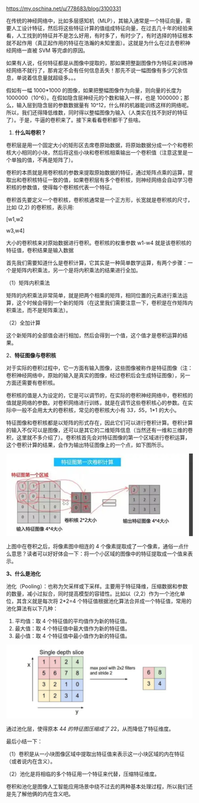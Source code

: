 

https://my.oschina.net/u/778683/blog/3100331



在传统的神经网络中，比如多层感知机（MLP），其输入通常是一个特征向量，需要人工设计特征，然后将这些特征计算的值组成特征向量，在过去几十年的经验来看，人工找到的特征并不是怎么好用，有时多了，有时少了，有时选择的特征根本就不起作用（真正起作用的特征在浩瀚的未知里面）。这就是为什么在过去卷积神经网络一直被 SVM 等完虐的原因。

如果有人说，任何特征都是从图像中提取的，那如果把整副图像作为特征来训练神经网络不就行了，那肯定不会有任何信息丢失！那先不说一幅图像有多少冗余信息，单说着信息量就超级多。。。

假如有一幅 1000*1000 的图像，如果把整幅图像作为向量，则向量的长度为 1000000（10^6）。在假如隐含层神经元的个数和输入一样，也是 1000000；那么，输入层到隐含层的参数数据量有 10^12，什么样的机器能训练这样的网络呢。所以，我们还得降低维数，同时得以整幅图像为输入（人类实在找不到好的特征了）。于是，牛逼的卷积来了。接下来看看卷积都干了些啥。

1. **什么叫卷积？**

卷积层是用一个固定大小的矩形区去席卷原始数据，将原始数据分成一个个和卷积核大小相同的小块，然后将这些小块和卷积核相乘输出一个卷积值（注意这里是一个单独的值，不再是矩阵了）。

卷积的本质就是用卷积核的参数来提取原始数据的特征，通过矩阵点乘的运算，提取出和卷积核特征一致的值，如果卷积层有多个卷积核，则神经网络会自动学习卷积核的参数值，使得每个卷积核代表一个特征。

卷积首先要定义一个卷积核，卷积核通常是一个正方形，长宽就是卷积核的尺寸，比如 (2,2) 的卷积核，表示用:

   [w1,w2

   w3,w4]

大小的卷积核来对原始数据进行卷积。卷积核的权重参数 w1-w4 就是该卷积核的特征值，卷积结果是输入数据

首先我们需要知道什么是卷积计算，它其实是一种简单数学运算，有两个步骤：一个是矩阵内积乘法，另一个是将内积乘法的结果进行全加。

（1）矩阵内积乘法

矩阵的内积乘法非常简单，就是把两个相乘的矩阵，相同位置的元素进行乘法运算，这个时候会得到一个新的矩阵（在这里我们需要注意一下，卷积是在作矩阵内积乘法，而不是矩阵乘法）。

（2）全加计算

这个新矩阵的全部值会进行相加，然后会得到一个值，这个值才是卷积运算的结果。

2、**特征图像与卷积核**

对于实际的卷积过程中，它一方面有输入图像，这些图像被称作是特征图像（注：卷积神经网络中，原始的输入是真实的图像，经过卷积后会生成特征图像），另一方面还需要有卷积核。

卷积核的值是人为设定的，它是可以调节的，在实际的卷积神经网络中，卷积核的值就是网络的参数。对卷积网络进行训练，就是在调节这些卷积核心的参数。在实际中一般不会用太大的卷积核，常见的卷积核大小有 3*3，5*5，1*1 的大小。

特征图像和卷积核都是以矩阵的形式存在，因此它们可以进行卷积计算。卷积计算的输入不仅可以是图像，还可以是其它的二维矩阵信息（当然还有一维和三维的卷积，这里就不多介绍了）。卷积核首先会对特征图像的第一个区域进行卷积运算，这个卷积计算的结果，会作为输出特征图像上的一个点，如下图所示。

![image-20220719152718201](卷积和池化.assets/image-20220719152718201.png)

上图中在卷积之后，将像素图中相连的 4 个像素提取成了一个像素，通俗一点什么意思？读者可以好好体会一下：将一个小区域的图像中的特征提取成一个值来表示。

 

**3、什么是池化**

池化（Pooling）：也称为欠采样或下采样。主要用于特征降维，压缩数据和参数的数量，减小过拟合，同时提高模型的容错性。比如以（2,2）作为一个池化单位，其含义就是每次将 2*2=4 个特征值根据池化算法合并成一个特征值，常用的池化算法有以下几种：

1. 平均值：取 4 个特征值的平均值作为新的特征值。
2. 最大值：取 4 个特征值中最大值作为新的特征值。
3. 最小值：取 4 个特征值中最小值作为新的特征值。

![image-20220719152751856](卷积和池化.assets/image-20220719152751856.png)

通过池化层，使得原本 4*4 的特征图压缩成了 2*2，从而降低了特征维度。

最后小结一下：

（1）卷积是从一小块图像区域中提取出特征值来表示这一小块区域的内在特征（或者说内在含义）。

（2）池化是将相临的多个特征用一个特征来代替，压缩特征维度。

卷积和池化是图像人工智能应用场景中绕不过去的两种基本处理过程，所以我们还是先了解他俩的内在含义吧。